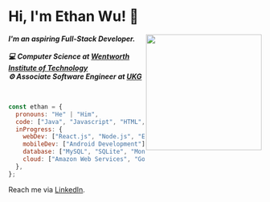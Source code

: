 
<h1>Hi, I'm Ethan Wu! 👋</h1>
<img align='right' src="https://c.tenor.com/bQCwwu0yF90AAAAi/developer-workstation.gif" height="230">
<p><strong><em>I'm an aspiring Full-Stack Developer.</br></br>
💻 Computer Science at <a href="https://www.wit.edu">Wentworth Institute of Technology</a></br>
⚙️ Associate Software Engineer at <a href="https://www.ukg.com">UKG</a></em></strong></p></br>


```javascript
const ethan = {
  pronouns: "He" | "Him",
  code: ["Java", "Javascript", "HTML", "CSS", "Python"],
  inProgress: {
    webDev: ["React.js", "Node.js", "Express.js"],
    mobileDev: ["Android Development"],
    database: ["MySQL", "SQLite", "MongoDB", "Firestore"],
    cloud: ["Amazon Web Services", "Google Cloud Platform"]
  },
};

```

<p>Reach me via <a href="https://www.linkedin.com/in/ethanwu13">LinkedIn</a>.</p>


<!-- - 👋 Hi, I’m @wue1atwit
- 👀 I’m interested in ...
- 🌱 I’m currently learning ...
- 💞️ I’m looking to collaborate on ...
- 📫 How to reach me ... -->


<!---
wue1atwit/wue1atwit is a ✨ special ✨ repository because its `README.md` (this file) appears on your GitHub profile.
You can click the Preview link to take a look at your changes.
--->
